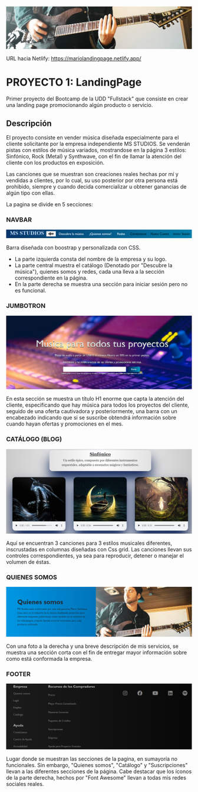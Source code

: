 ![](readmeimg/guitarra.jpg)

URL hacia Netlify: https://mariolandingpage.netlify.app/

# PROYECTO 1: LandingPage

Primer proyecto del Bootcamp de la UDD "Fullstack" que consiste en crear una landing page promocionando algún producto o servicio.

## Descripción

El proyecto consiste en vender música diseñada especialmente para el cliente solicitante por la empresa independiente MS STUDIOS. Se venderán pistas con estilos de música variados, mostrandose en la página 3 estilos: Sinfónico, Rock (Metal) y Synthwave, con el fin de llamar la atención del cliente con los productos en exposición.

Las canciones que se muestran son creaciones reales hechas por mí y vendidas a clientes, por lo cual, su uso posterior  por otra persona está prohibido, siempre y cuando decida comercializar u obtener ganancias de algún tipo con ellas.

La pagina se divide en 5 secciones:

### NAVBAR

![](readmeimg/navbar.png)

Barra diseñada con boostrap y personalizada con CSS. 
- La parte izquierda consta del nombre de la empresa y su logo.
- La parte central muestra el catálogo (Denotado por "Descubre la música"), quienes somos y redes, cada una lleva a la sección correspondiente en la página.
- En la parte derecha se muestra una sección para iniciar sesión pero no es funcional.

### JUMBOTRON

![](readmeimg/jumbotron.png)

En esta sección se muestra un título H1 enorme que capta la atención del cliente, especificando que hay música para todos los proyectos del cliente, seguido de una oferta cautivadora y posteriormente, una barra con un encabezado indicando que si se suscribe obtendrá información sobre cuando hayan ofertas y promociones en el mes.

### CATÁLOGO (BLOG)

![](readmeimg/catalogo.png)

Aquí se encuentran 3 canciones para 3 estilos musicales diferentes, inscrustadas en columnas diseñadas con Css grid. Las canciones llevan sus controles correspondientes, ya sea para reproducir, detener o manejar el volumen de éstas.

### QUIENES SOMOS

![](readmeimg/quienessomos.png)

Con una foto a la derecha y una breve descripción de mis servicios, se muestra una sección corta con el fin de entregar mayor información sobre como está conformada la empresa.

### FOOTER

![](readmeimg/footer.png)

Lugar donde se muestran las secciones de la pagina, en sumayoría no funcionales.
Sin embargo, "Quienes somos", "Catálogo" y "Suscripciones" llevan a las diferentes secciones de la página.
Cabe destacar que los íconos de la parte derecha, hechos por "Font Awesome" llevan a todas mis redes sociales reales.
